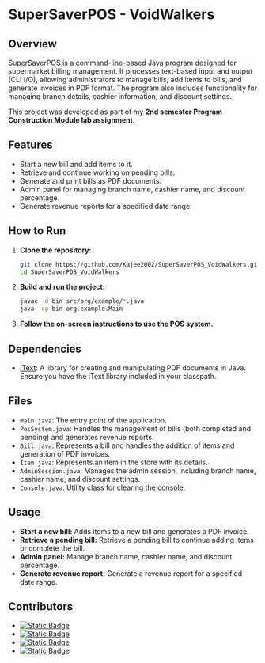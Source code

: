 # SuperSaverPOS - VoidWalkers

## Overview

SuperSaverPOS is a command-line-based Java program designed for supermarket billing management. It processes text-based input and output (CLI I/O), allowing administrators to manage bills, add items to bills, and generate invoices in PDF format. The program also includes functionality for managing branch details, cashier information, and discount settings.

This project was developed as part of my **2nd semester Program Construction Module lab assignment**.


## Features

- Start a new bill and add items to it.
- Retrieve and continue working on pending bills.
- Generate and print bills as PDF documents.
- Admin panel for managing branch name, cashier name, and discount percentage.
- Generate revenue reports for a specified date range.

## How to Run

1. **Clone the repository:**
    ```sh
    git clone https://github.com/Kajee2002/SuperSaverPOS_VoidWalkers.git
    cd SuperSaverPOS_VoidWalkers
    ```

2. **Build and run the project:**
    ```sh
    javac -d bin src/org/example/*.java
    java -cp bin org.example.Main
    ```

3. **Follow the on-screen instructions to use the POS system.**

## Dependencies

- [iText](https://itextpdf.com/en): A library for creating and manipulating PDF documents in Java. Ensure you have the iText library included in your classpath.

## Files

- `Main.java`: The entry point of the application.
- `PosSystem.java`: Handles the management of bills (both completed and pending) and generates revenue reports.
- `Bill.java`: Represents a bill and handles the addition of items and generation of PDF invoices.
- `Item.java`: Represents an item in the store with its details.
- `AdminSession.java`: Manages the admin session, including branch name, cashier name, and discount settings.
- `Console.java`: Utility class for clearing the console.

## Usage

- **Start a new bill:** Adds items to a new bill and generates a PDF invoice.
- **Retrieve a pending bill:** Retrieve a pending bill to continue adding items or complete the bill.
- **Admin panel:** Manage branch name, cashier name, and discount percentage.
- **Generate revenue report:** Generate a revenue report for a specified date range.

## Contributors

- [![Static Badge](https://img.shields.io/badge/Kajatheepan-P?style=social&logo=github)](https://github.com/kajee2002)             
- [![Static Badge](https://img.shields.io/badge/Nalina-g?style=social&logo=github)]()         
- [![Static Badge](https://img.shields.io/badge/Thilaksan-t?style=social&logo=github)]()        
- [![Static Badge](https://img.shields.io/badge/Babijana-j?style=social&logo=github)]()
